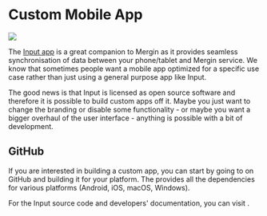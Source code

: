 # Custom Mobile App

![](input.svg)

The [Input app](https://inputapp.io/) is a great companion to Mergin as it 
provides seamless synchronisation of data between your phone/tablet and 
Mergin service. We know that sometimes people want a mobile app optimized 
for a specific use case rather than just using a general purpose app like Input.

The good news is that Input is licensed as open source software and therefore 
it is possible to build custom apps off it. Maybe you just want to change the 
branding or disable some functionality - or maybe you want a bigger overhaul 
of the user interface - anything is possible with a bit of development.

## GitHub

If you are interested in building a custom app, you can start by going to 
<GitHubRepo id="lutraconsulting/input" desc="Input App repository" /> on GitHub and 
building it for your platform. 
The <GitHubRepo id="lutraconsulting/input-sdk" desc="Input SDK repository" />
provides all the dependencies for various platforms (Android, iOS, macOS, Windows).

For the Input source code and developers' documentation, you can visit 
<GitHubRepo id="lutraconsulting/input" />.
